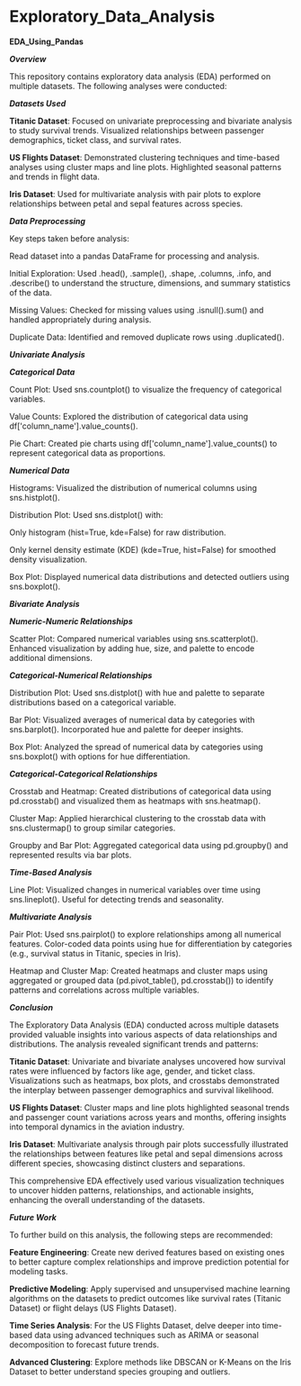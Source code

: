 # Exploratory_Data_Analysis
**EDA_Using_Pandas**

***Overview***

This repository contains exploratory data analysis (EDA) performed on multiple datasets. The following analyses were conducted:

***Datasets Used***

**Titanic Dataset**: Focused on univariate preprocessing and bivariate analysis to study survival trends.
Visualized relationships between passenger demographics, ticket class, and survival rates.

**US Flights Dataset**: Demonstrated clustering techniques and time-based analyses using cluster maps and line plots.
Highlighted seasonal patterns and trends in flight data.

**Iris Dataset**: Used for multivariate analysis with pair plots to explore relationships between petal and sepal features across species.

***Data Preprocessing***

Key steps taken before analysis:

Read dataset into a pandas DataFrame for processing and analysis.

Initial Exploration: Used .head(), .sample(), .shape, .columns, .info, and .describe() to understand the structure, dimensions, and summary statistics of the data.

Missing Values: Checked for missing values using .isnull().sum() and handled appropriately during analysis.

Duplicate Data: Identified and removed duplicate rows using .duplicated().

***Univariate Analysis***

***Categorical Data***

Count Plot: Used sns.countplot() to visualize the frequency of categorical variables.

Value Counts: Explored the distribution of categorical data using df['column_name'].value_counts().

Pie Chart: Created pie charts using df['column_name'].value_counts() to represent categorical data as proportions.

_**Numerical Data**_

Histograms: Visualized the distribution of numerical columns using sns.histplot().

Distribution Plot: Used sns.distplot() with:

Only histogram (hist=True, kde=False) for raw distribution.

Only kernel density estimate (KDE) (kde=True, hist=False) for smoothed density visualization.

Box Plot: Displayed numerical data distributions and detected outliers using sns.boxplot().

_**Bivariate Analysis**_

_**Numeric-Numeric Relationships**_

Scatter Plot: Compared numerical variables using sns.scatterplot(). Enhanced visualization by adding hue, size, and palette to encode additional dimensions.

_**Categorical-Numerical Relationships**_

Distribution Plot: Used sns.distplot() with hue and palette to separate distributions based on a categorical variable.

Bar Plot: Visualized averages of numerical data by categories with sns.barplot(). Incorporated hue and palette for deeper insights.

Box Plot: Analyzed the spread of numerical data by categories using sns.boxplot() with options for hue differentiation.

_**Categorical-Categorical Relationships**_

Crosstab and Heatmap: Created distributions of categorical data using pd.crosstab() and visualized them as heatmaps with sns.heatmap().

Cluster Map: Applied hierarchical clustering to the crosstab data with sns.clustermap() to group similar categories.

Groupby and Bar Plot: Aggregated categorical data using pd.groupby() and represented results via bar plots.

_**Time-Based Analysis**_

Line Plot: Visualized changes in numerical variables over time using sns.lineplot(). Useful for detecting trends and seasonality.

_**Multivariate Analysis**_

Pair Plot: Used sns.pairplot() to explore relationships among all numerical features. Color-coded data points using hue for differentiation by categories (e.g., survival status in Titanic, species in Iris).

Heatmap and Cluster Map: Created heatmaps and cluster maps using aggregated or grouped data (pd.pivot_table(), pd.crosstab()) to identify patterns and correlations across multiple variables.

_**Conclusion**_

The Exploratory Data Analysis (EDA) conducted across multiple datasets provided valuable insights into various aspects of data relationships and distributions. The analysis revealed significant trends and patterns:

**Titanic Dataset**: Univariate and bivariate analyses uncovered how survival rates were influenced by factors like age, gender, and ticket class. Visualizations such as heatmaps, box plots, and crosstabs demonstrated the interplay between passenger demographics and survival likelihood.

**US Flights Dataset**: Cluster maps and line plots highlighted seasonal trends and passenger count variations across years and months, offering insights into temporal dynamics in the aviation industry.

**Iris Dataset**: Multivariate analysis through pair plots successfully illustrated the relationships between features like petal and sepal dimensions across different species, showcasing distinct clusters and separations.

This comprehensive EDA effectively used various visualization techniques to uncover hidden patterns, relationships, and actionable insights, enhancing the overall understanding of the datasets.

_**Future Work**_

To further build on this analysis, the following steps are recommended:

**Feature Engineering**: Create new derived features based on existing ones to better capture complex relationships and improve prediction potential for modeling tasks.

**Predictive Modeling**: Apply supervised and unsupervised machine learning algorithms on the datasets to predict outcomes like survival rates (Titanic Dataset) or flight delays (US Flights Dataset).

**Time Series Analysis**: For the US Flights Dataset, delve deeper into time-based data using advanced techniques such as ARIMA or seasonal decomposition to forecast future trends.

**Advanced Clustering**: Explore methods like DBSCAN or K-Means on the Iris Dataset to better understand species grouping and outliers.
